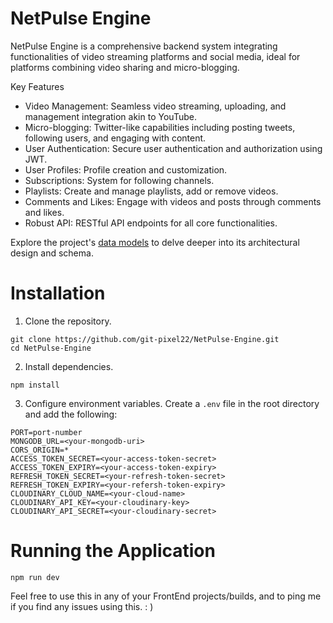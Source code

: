 # NetPulse Engine

NetPulse Engine is a comprehensive backend system integrating functionalities of video streaming platforms and social media, ideal for platforms combining video sharing and micro-blogging.

Key Features
- Video Management: Seamless video streaming, uploading, and management integration akin to YouTube.
- Micro-blogging: Twitter-like capabilities including posting tweets, following users, and engaging with content.
- User Authentication: Secure user authentication and authorization using JWT.
- User Profiles: Profile creation and customization.
- Subscriptions: System for following channels.
- Playlists: Create and manage playlists, add or remove videos.
- Comments and Likes: Engage with videos and posts through comments and likes.
- Robust API: RESTful API endpoints for all core functionalities.

Explore the project's [data models](https://app.eraser.io/workspace/YtPqZ1VogxGy1jzIDkzj) to delve deeper into its architectural design and schema.

# Installation

1. Clone the repository.
```
git clone https://github.com/git-pixel22/NetPulse-Engine.git
cd NetPulse-Engine
```
2. Install dependencies.
```
npm install
```
3. Configure environment variables. Create a `.env` file in the root directory and add the following:

```
PORT=port-number
MONGODB_URL=<your-mongodb-uri>
CORS_ORIGIN=*
ACCESS_TOKEN_SECRET=<your-access-token-secret>
ACCESS_TOKEN_EXPIRY=<your-access-token-expiry>
REFRESH_TOKEN_SECRET=<your-refresh-token-secret>
REFRESH_TOKEN_EXPIRY=<your-refersh-token-expiry>
CLOUDINARY_CLOUD_NAME=<your-cloud-name>
CLOUDINARY_API_KEY=<your-cloudinary-key>
CLOUDINARY_API_SECRET=<your-cloudinary-secret>
```
# Running the Application
```
npm run dev
```

Feel free to use this in any of your FrontEnd projects/builds, and to ping me if you find any issues using this. : )
